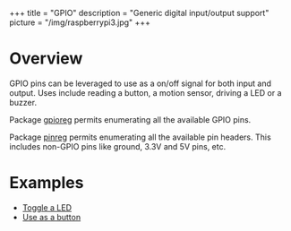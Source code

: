 +++
title = "GPIO"
description = "Generic digital input/output support"
picture = "/img/raspberrypi3.jpg"
+++

# Overview

GPIO pins can be leveraged to use as a on/off signal for both input and output.
Uses include reading a button, a motion sensor, driving a LED or a buzzer.

Package [gpioreg](https://periph.io/x/periph/conn/gpio/gpioreg) permits
enumerating all the available GPIO pins.

Package [pinreg](https://periph.io/x/periph/conn/pin/pinreg) permits
enumerating all the available pin headers. This includes non-GPIO pins like
ground, 3.3V and 5V pins, etc.


# Examples

- [Toggle a LED](/device/led/)
- [Use as a button](/device/button/)
